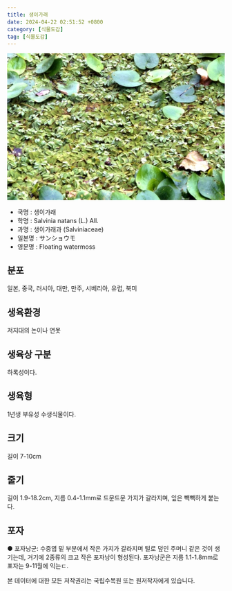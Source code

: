 ```yaml
---
title: 생이가래
date: 2024-04-22 02:51:52 +0800
category: [식물도감]
tag: [식물도감]
---
```




![생이가래](/assets/img/fileUpload/plants/basic/Salviniaceae/Salvinia/4419/1_th2.JPG)
- 국명 : 생이가래
- 학명 : Salvinia natans (L.) All.
- 과명 : 생이가래과 (Salviniaceae)
- 일본명 : サンショウモ
- 영문명 : Floating watermoss


## 분포
일본, 중국, 러시아, 대만, 만주, 시베리아, 유럽, 북미
## 생육환경
저지대의 논이나 연못 
## 생육상 구분
하록성이다. 
## 생육형
1년생 부유성 수생식물이다. 
## 크기
길이 7-10cm
## 줄기
길이 1.9-18.2cm, 지름 0.4-1.1mm로 드문드문 가지가 갈라지며, 잎은 빽빽하게 붙는다. 
## 포자
● 포자낭군: 수중엽 밑 부분에서 작은 가지가 갈라지며 털로 덮인 주머니 같은 것이 생기는데, 거기에 2종류의 크고 작은 포자낭이 형성된다. 포자낭군은 지름 1.1-1.8mm로 포자는 9-11월에 익는ㄷ. 






본 데이터에 대한 모든 저작권리는 국립수목원 또는 원저작자에게 있습니다.
